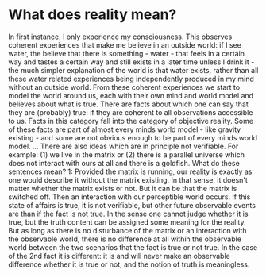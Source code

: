 # What does reality mean?
In first instance, I only experience my consciousness.
This observes coherent experiences that make me believe in an outside world:
if I see water, the believe that there is something - water - that feels in a certain way and tastes a certain way and still exists in a later time unless I drink it - the much simpler explanation of the world is that water exists, rather than all these water related experiences being independently produced in my mind without an outside world.
From these coherent experiences we start to model the world around us, each with their own mind and world model and believes about what is true.
There are facts about which one can say that they are (probably) true: if they are coherent to all observations accessible to us.
Facts in this category fall into the category of objective reality.
Some of these facts are part of almost every minds world model - like gravity existing - and some are not obvious enough to be part of every minds world model.
...
There are also ideas which are in principle not verifiable. For example: (1) we live in the matrix or (2) there is a parallel universe which does not interact with ours at all and there is a goldfish. What do these sentences mean? 1: Provided the matrix is running, our reality is exactly as one would describe it without the matrix existing. In that sense, it doesn't matter whether the matrix exists or not. But it can be that the matrix is switched off. Then an interaction with our perceptible world occurs. If this state of affairs is true, it is not verifiable, but other future observable events are
than if the fact is not true. In the sense one cannot judge whether it is true, but the truth content can be assigned some meaning for the reality. But as long as there is no disturbance of the matrix or an interaction with the observable world, there is no difference at all within the observable world between the two scenarios that the fact is true or not true.
In the case of the 2nd fact it is different: it is and will never make an observable difference whether it is true or not, and the notion of truth is meaningless.

